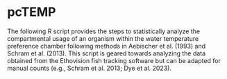 # pcTEMP
The following R script provides the steps to statistically analyze the compartmental usage of an organism 
within the water temperature preference chamber following methods in Aebischer et al. (1993) and Schram et al. (2013). 
This script is geared towards analyzing the data obtained from the Ethovision fish tracking software but 
can be adapted for manual counts (e.g., Schram et al. 2013; Dye et al. 2023).
